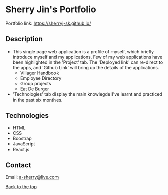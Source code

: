 # Sherry Jin's Portfolio

Portfolio link: https://sherryj-sk.github.io/

## Description

- This single page web application is a profile of myself, which briefly introduce myself and my applications.
Few of my web applications have been highlighted in the 'Project' tab. The 'Deployed link' can re-direct to the apps, and 'Github Link' will bring up the details of the applications.
  - Villager Handbook
  - Employee Directory
  - Group projects
  - Eat De Burger
- 'Technologies' tab display the main knowlegde I've learnt and practiced in the past six monthes. 

## Technologies
- HTML
- CSS
- Boostrap
- JavaScript
- React.js

## Contact
Email: a-sherry@live.com

[Back to the top](#Portfolio)

